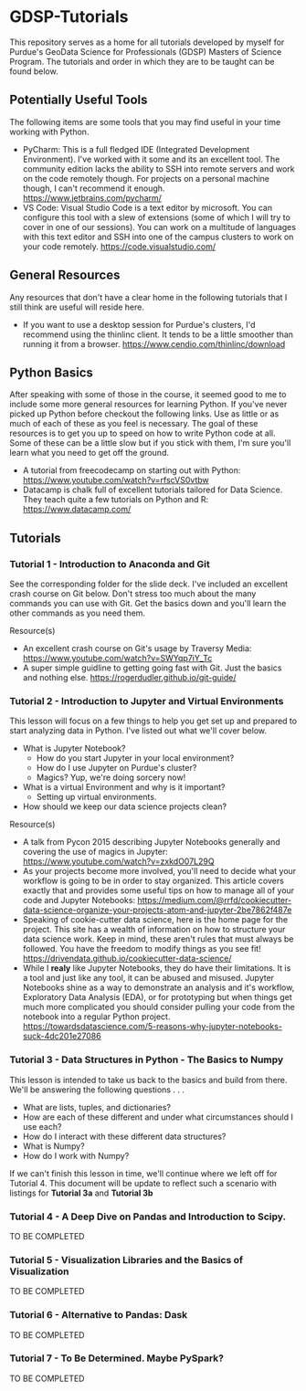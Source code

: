 # GDSP-Tutorials
This repository serves as a home for all tutorials developed by myself for Purdue's GeoData Science for Professionals (GDSP) Masters of Science Program. The tutorials and order in which they are to be taught can be found below.

## Potentially Useful Tools
The following items are some tools that you may find useful in your time working with Python.

- PyCharm: This is a full fledged IDE (Integrated Development Environment). I've worked with it some and its an excellent tool. The community edition lacks the ability to SSH into remote servers and work on the code remotely though. For projects on a personal machine though, I can't recommend it enough. https://www.jetbrains.com/pycharm/
- VS Code: Visual Studio Code is a text editor by microsoft. You can configure this tool with a slew of extensions (some of which I will try to cover in one of our sessions). You can work on a multitude of languages with this text editor and SSH into one of the campus clusters to work on your code remotely. https://code.visualstudio.com/

## General Resources
Any resources that don't have a clear home in the following tutorials that I still think are useful will reside here.

- If you want to use a desktop session for Purdue's clusters, I'd recommend using the thinlinc client. It tends to be a little smoother than running it from a browser. https://www.cendio.com/thinlinc/download

## Python Basics
After speaking with some of those in the course, it seemed good to me to include some more general resources for learning Python. If you've never picked up Python before checkout the following links. Use as little or as much of each of these as you feel is necessary. The goal of these resources is to get you up to speed on how to write Python code at all. Some of these can be a little slow but if you stick with them, I'm sure you'll learn what you need to get off the ground.

- A tutorial from freecodecamp on starting out with Python: https://www.youtube.com/watch?v=rfscVS0vtbw
- Datacamp is chalk full of excellent tutorials tailored for Data Science. They teach quite a few tutorials on Python and R: https://www.datacamp.com/

## Tutorials

### Tutorial 1 - Introduction to Anaconda and Git
See the corresponding folder for the slide deck. I've included an excellent crash course on Git below. Don't stress too much about the many commands you can use with Git. Get the basics down and you'll learn the other commands as you need them.

Resource(s)
- An excellent crash course on Git's usage by Traversy Media: https://www.youtube.com/watch?v=SWYqp7iY_Tc
- A super simple guidline to getting going fast with Git. Just the basics and nothing else. https://rogerdudler.github.io/git-guide/

### Tutorial 2 - Introduction to Jupyter and Virtual Environments
This lesson will focus on a few things to help you get set up and prepared to start analyzing data in Python. I've listed out what we'll cover below.

- What is Jupyter Notebook?
  - How do you start Jupyter in your local environment?
  - How do I use Jupyter on Purdue's cluster?
  - Magics? Yup, we're doing sorcery now!
- What is a virtual Environment and why is it important?
  - Setting up virtual environments.  
- How should we keep our data science projects clean?

Resource(s)
- A talk from Pycon 2015 describing Jupyter Notebooks generally and covering the use of magics in Jupyter: https://www.youtube.com/watch?v=zxkdO07L29Q
- As your projects become more involved, you'll need to decide what your workflow is going to be in order to stay organized. This article covers exactly that and provides some useful tips on how to manage all of your code and Jupyter Notebooks: https://medium.com/@rrfd/cookiecutter-data-science-organize-your-projects-atom-and-jupyter-2be7862f487e
- Speaking of cookie-cutter data science, here is the home page for the project. This site has a wealth of information on how to structure your data science work. Keep in mind, these aren't rules that must always be followed. You have the freedom to modify things as you see fit! https://drivendata.github.io/cookiecutter-data-science/
- While I **realy** like Jupyter Notebooks, they do have their limitations. It is a tool and just like any tool, it can be abused and misused. Jupyter Notebooks shine as a way to demonstrate an analysis and it's workflow, Exploratory Data Analysis (EDA), or for prototyping but when things get much more complicated you should consider pulling your code from the notebook into a regular Python project. https://towardsdatascience.com/5-reasons-why-jupyter-notebooks-suck-4dc201e27086

### Tutorial 3 - Data Structures in Python - The Basics to Numpy
This lesson is intended to take us back to the basics and build from there. We'll be answering the following questions . . .
- What are lists, tuples, and dictionaries? 
- How are each of these different and under what circumstances should I use each? 
- How do I interact with these different data structures?
- What is Numpy?
- How do I work with Numpy?

If we can't finish this lesson in time, we'll continue where we left off for Tutorial 4. This document will be update to reflect such a scenario with listings for **Tutorial 3a** and **Tutorial 3b**

### Tutorial 4 - A Deep Dive on Pandas and Introduction to Scipy.
TO BE COMPLETED

### Tutorial 5 - Visualization Libraries and the Basics of Visualization
TO BE COMPLETED

### Tutorial 6 - Alternative to Pandas: Dask
TO BE COMPLETED

### Tutorial 7 - To Be Determined. Maybe PySpark?
TO BE COMPLETED

